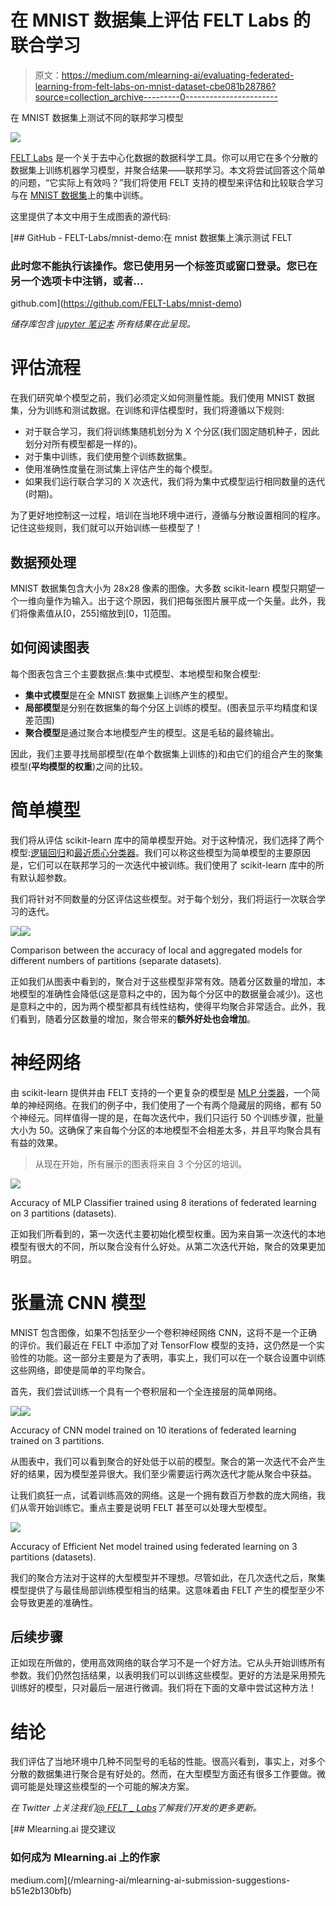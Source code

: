 # 在 MNIST 数据集上评估 FELT Labs 的联合学习

> 原文：<https://medium.com/mlearning-ai/evaluating-federated-learning-from-felt-labs-on-mnist-dataset-cbe081b28786?source=collection_archive---------0----------------------->

在 MNIST 数据集上测试不同的联邦学习模型

![](img/e64d32c640299972e9de9d98fde16459.png)

[FELT Labs](https://feltlabs.ai/) 是一个关于去中心化数据的数据科学工具。你可以用它在多个分散的数据集上训练机器学习模型，并聚合结果——联邦学习。本文将尝试回答这个简单的问题，“它实际上有效吗？”我们将使用 FELT 支持的模型来评估和比较联合学习与在 [MNIST 数据集](https://en.wikipedia.org/wiki/MNIST_database)上的集中训练。

这里提供了本文中用于生成图表的源代码:

[](https://github.com/FELT-Labs/mnist-demo) [## GitHub - FELT-Labs/mnist-demo:在 mnist 数据集上演示测试 FELT

### 此时您不能执行该操作。您已使用另一个标签页或窗口登录。您已在另一个选项卡中注销，或者…

github.com](https://github.com/FELT-Labs/mnist-demo) 

*储存库包含* [*jupyter 笔记本*](https://github.com/FELT-Labs/mnist-demo/blob/main/main_tests.ipynb) *所有结果在此呈现。*

# 评估流程

在我们研究单个模型之前，我们必须定义如何测量性能。我们使用 MNIST 数据集，分为训练和测试数据。在训练和评估模型时，我们将遵循以下规则:

*   对于联合学习，我们将训练集随机划分为 X 个分区(我们固定随机种子，因此划分对所有模型都是一样的)。
*   对于集中训练，我们使用整个训练数据集。
*   使用准确性度量在测试集上评估产生的每个模型。
*   如果我们运行联合学习的 X 次迭代，我们将为集中式模型运行相同数量的迭代(时期)。

为了更好地控制这一过程，培训在当地环境中进行，遵循与分散设置相同的程序。记住这些规则，我们就可以开始训练一些模型了！

## 数据预处理

MNIST 数据集包含大小为 28x28 像素的图像。大多数 scikit-learn 模型只期望一个一维向量作为输入。出于这个原因，我们把每张图片展平成一个矢量。此外，我们将像素值从[0，255]缩放到[0，1]范围。

## 如何阅读图表

每个图表包含三个主要数据点:集中式模型、本地模型和聚合模型:

*   **集中式模型**是在全 MNIST 数据集上训练产生的模型。
*   **局部模型**是分别在数据集的每个分区上训练的模型。(图表显示平均精度和误差范围)
*   **聚合模型**是通过聚合本地模型产生的模型。这是毛毡的最终输出。

因此，我们主要寻找局部模型(在单个数据集上训练的)和由它们的组合产生的聚集模型(**平均模型的权重**)之间的比较。

# 简单模型

我们将从评估 scikit-learn 库中的简单模型开始。对于这种情况，我们选择了两个模型:[逻辑回归](https://scikit-learn.org/stable/modules/generated/sklearn.linear_model.LogisticRegression.html)和[最近质心分类器](https://scikit-learn.org/stable/modules/generated/sklearn.neighbors.NearestCentroid.html#sklearn.neighbors.NearestCentroid)。我们可以称这些模型为简单模型的主要原因是，它们可以在联邦学习的一次迭代中被训练。我们使用了 scikit-learn 库中的所有默认超参数。

我们将针对不同数量的分区评估这些模型。对于每个划分，我们将运行一次联合学习的迭代。

![](img/81fbec521c52a1986b49765d66c01e5a.png)![](img/672be1f17f0a3030901cc3e3cd9a4452.png)

Comparison between the accuracy of local and aggregated models for different numbers of partitions (separate datasets).

正如我们从图表中看到的，聚合对于这些模型非常有效。随着分区数量的增加，本地模型的准确性会降低(这是意料之中的，因为每个分区中的数据量会减少)。这也是意料之中的，因为两个模型都具有线性结构，使得平均聚合非常适合。此外，我们看到，随着分区数量的增加，聚合带来的**额外好处也会增加**。

# 神经网络

由 scikit-learn 提供并由 FELT 支持的一个更复杂的模型是 [MLP 分类器](https://scikit-learn.org/stable/modules/generated/sklearn.neural_network.MLPClassifier.html?highlight=mlp+classifier#sklearn.neural_network.MLPClassifier)，一个简单的神经网络。在我们的例子中，我们使用了一个有两个隐藏层的网络，都有 50 个神经元。同样值得一提的是，在每次迭代中，我们只运行 50 个训练步骤，批量大小为 50。这确保了来自每个分区的本地模型不会相差太多，并且平均聚合具有有益的效果。

> 从现在开始，所有展示的图表将来自 3 个分区的培训。

![](img/c33674d4252f483f6a582fd0f19264e6.png)

Accuracy of MLP Classifier trained using 8 iterations of federated learning on 3 partitions (datasets).

正如我们所看到的，第一次迭代主要初始化模型权重。因为来自第一次迭代的本地模型有很大的不同，所以聚合没有什么好处。从第二次迭代开始，聚合的效果更加明显。

# 张量流 CNN 模型

MNIST 包含图像，如果不包括至少一个卷积神经网络 CNN，这将不是一个正确的评价。我们最近在 FELT 中添加了对 TensorFlow 模型的支持，这仍然是一个实验性的功能。这一部分主要是为了表明，事实上，我们可以在一个联合设置中训练这些网络，即使是简单的平均聚合。

首先，我们尝试训练一个具有一个卷积层和一个全连接层的简单网络。

![](img/f825da6d3bb76dfce378367ff3f606dd.png)![](img/a2203cfb73911a82aee82cdbcd1f2062.png)

Accuracy of CNN model trained on 10 iterations of federated learning trained on 3 partitions.

从图表中，我们可以看到聚合的好处低于以前的模型。聚合的第一次迭代不会产生好的结果，因为模型差异很大。我们至少需要运行两次迭代才能从聚合中获益。

让我们疯狂一点，试着训练高效的网络。这是一个拥有数百万参数的庞大网络，我们从零开始训练它。重点主要是说明 FELT 甚至可以处理大型模型。

![](img/bb1d8edee8c227fd6f1a4b7792ffab39.png)

Accuracy of Efficient Net model trained using federated learning on 3 partitions (datasets).

我们的聚合方法对于这样的大型模型并不理想。尽管如此，在几次迭代之后，聚集模型提供了与最佳局部训练模型相当的结果。这意味着由 FELT 产生的模型至少不会导致更差的准确性。

## 后续步骤

正如现在所做的，使用高效网络的联合学习不是一个好方法。它从头开始训练所有参数。我们仍然包括结果，以表明我们可以训练这些模型。更好的方法是采用预先训练好的模型，只对最后一层进行微调。我们将在下面的文章中尝试这种方法！

# 结论

我们评估了当地环境中几种不同型号的毛毡的性能。很高兴看到，事实上，对多个分散的数据集进行聚合是有好处的。然而，在大型模型方面还有很多工作要做。微调可能是处理这些模型的一个可能的解决方案。

*在 Twitter 上关注我们*[*@ FELT _ Labs*](https://twitter.com/FELT_labs)*了解我们开发的更多更新。*

[](/mlearning-ai/mlearning-ai-submission-suggestions-b51e2b130bfb) [## Mlearning.ai 提交建议

### 如何成为 Mlearning.ai 上的作家

medium.com](/mlearning-ai/mlearning-ai-submission-suggestions-b51e2b130bfb)